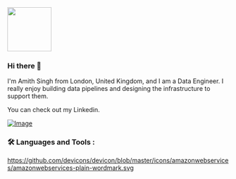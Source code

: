 <div id="header" align="left">
  <img src="https://media4.giphy.com/media/v1.Y2lkPTc5MGI3NjExam9nOTlkYmc2dDh4ZGticmhhaTY5endyc3F4OWNocTI2eDJoejZrNiZlcD12MV9pbnRlcm5hbF9naWZfYnlfaWQmY3Q9cw/cJ53VLbM1eEo4s1toi/giphy.gif" width="100"/>
</div>

### Hi there 👋

I'm Amith Singh from London, United Kingdom, and I am a Data Engineer. I really enjoy building data pipelines and designing the infrastructure to support them.

You can check out my Linkedin.

[![Image](https://github.com/amyth-singh/amyth-singh/assets/78929302/5ad98fe0-f6ad-42a1-9777-01a0bf36e302)](https://www.linkedin.com/in/amyth-singh/)

### :hammer_and_wrench: Languages and Tools :
https://github.com/devicons/devicon/blob/master/icons/amazonwebservices/amazonwebservices-plain-wordmark.svg
